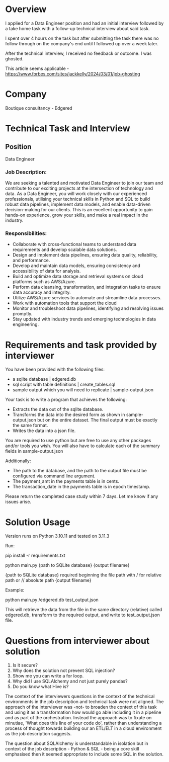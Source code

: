 # Overview

I applied for a Data Engineer position and had an initial interview followed by a take home task with a follow-up technical interview about said task.

I spent over 4 hours on the task but after submitting the task there was no follow through on the company's end until I followed up over a week later. 

After the technical interview, I received no feedback or outcome. I was ghosted.

This article seems applicable - https://www.forbes.com/sites/jackkelly/2024/03/01/job-ghosting

# Company

Boutique consultancy - Edgered

# Technical Task and Interview

## Position

Data Engineer

### Job Description:

We are seeking a talented and motivated Data Engineer to join our team and contribute to our exciting projects at the intersection of technology and data. As a Data Engineer, you will work closely with our experienced professionals, utilising your technical skills in Python and SQL to build robust data pipelines, implement data models, and enable data-driven decision-making for our clients. This is an excellent opportunity to gain hands-on experience, grow your skills, and make a real impact in the industry.

### Responsibilities:

- Collaborate with cross-functional teams to understand data requirements and develop scalable data solutions.
- Design and implement data pipelines, ensuring data quality, reliability, and performance.
- Develop and maintain data models, ensuring consistency and accessibility of data for analysis.
- Build and optimize data storage and retrieval systems on cloud platforms such as AWS/Azure.
- Perform data cleansing, transformation, and integration tasks to ensure data accuracy and integrity.
- Utilize AWS/Azure services to automate and streamline data processes.
- Work with automation tools that support the cloud 
- Monitor and troubleshoot data pipelines, identifying and resolving issues promptly.
- Stay updated with industry trends and emerging technologies in data engineering.

# Requirements and task provided by interviewer
 
You have been provided with the following files:
- a sqlite database | edgered.db
- sql script with table definitions | create_tables.sql
- sample output which you will need to replicate | sample-output.json

Your task is to write a program that achieves the following:
- Extracts the data out of the sqlite database.
- Transforms the data into the desired form as shown in sample-output.json but on the entire dataset.  The final output must be exactly the same format. 
- Writes the data into a json file.

You are required to use python but are free to use any other packages and/or tools you wish. You will also have to calculate each of the summary fields in sample-output.json

Additionally:
- The path to the database, and the path to the output file must be configured via command line argument.
- The payment_amt in the payments table is in cents.
- The transaction_date in the payments table is in epoch timestamp.

Please return the completed case study within 7 days.  Let me know if any issues arise. 

# Solution Usage

Version runs on Python 3.10.11 and tested on 3.11.3

Run:

pip install -r requirements.txt

python main.py {path to SQLite database} {output filename}

{path to SQLite database} required beginning the file path with / for relative path or // absolute path
{output filename}

Example:

python main.py /edgered.db test_output.json

This will retrieve the data from the file in the same directory (relative) 
called edgered.db, transform to the required output, and write to 
test_output.json file.

# Questions from interviewer about solution

1. Is it secure?
2. Why does the solution not prevent SQL injection?
3. Show me you can write a for loop.
4. Why did I use SQLAlchemy and not just purely pandas?
5. Do you know what Hive is?

The context of the interviewers questions in the context of the technical environments in the job description and technical task were not aligned. The approach of the interviewer was -not- to broaden the context of this task and using it as a transformation how would go able including it in a pipeline and as part of the orchestration. Instead the approach was to fixate on minutiae, 'What does this line of your code do', rather than understanding a process of thought towards building our an ETL/ELT in a cloud environment as the job description suggests.

The question about SQLAlchemy is understandable in isolation but in context of the job description - Python & SQL - being a core skill emphasised then it seemed appropriate to include some SQL in the solution.
